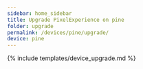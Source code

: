 ```yaml
---
sidebar: home_sidebar
title: Upgrade PixelExperience on pine
folder: upgrade
permalink: /devices/pine/upgrade/
device: pine
---
```

{% include templates/device_upgrade.md %}
